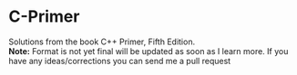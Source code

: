 # C-Primer
Solutions from the book C++ Primer, Fifth Edition.  
**Note:** Format is not yet final will be updated as soon as I learn more. If you have any ideas/corrections you can send me a pull request
